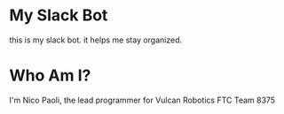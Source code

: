 # My Slack Bot
this is my slack bot. it helps me stay organized. 

# Who Am I?
I'm Nico Paoli, the lead programmer for Vulcan Robotics FTC Team 8375
